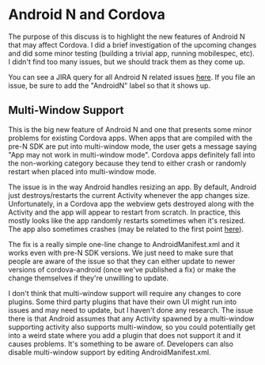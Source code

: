 # Android N and Cordova

The purpose of this discuss is to highlight the new features of Android N
that may affect Cordova. I did a brief investigation of the upcoming changes
and did some minor testing (building a trivial app, running mobilespec, etc).
I didn't find too many issues, but we should track them as they come up.

You can see a JIRA query for all Android N related issues
[here][android-n-query]. If you file an issue, be sure to add the "AndroidN"
label so that it shows up.


## Multi-Window Support

This is the big new feature of Android N and one that presents some minor
problems for existing Cordova apps. When apps that are compiled with the pre-N
SDK are put into multi-window mode, the user gets a message saying "App may not
work in multi-window mode". Cordova apps definitely fall into the non-working
category because they tend to either crash or randomly restart when placed into
multi-window mode.

The issue is in the way Android handles resizing an app. By default, Android
just destroys/restarts the current Activity whenever the app changes size.
Unfortunately, in a Cordova app the webview gets destroyed along with the
Activity and the app will appear to restart from scratch. In practice, this
mostly looks like the app randomly restarts sometimes when it's resized. The
app also sometimes crashes (may be related to the first point
[here][other-behavior-changes]).

The fix is a really simple one-line change to AndroidManifest.xml and it works
even with pre-N SDK versions. We just need to make sure that people are aware of
the issue so that they can either update to newer versions of cordova-android (once
we've published a fix) or make the change themselves if they're unwilling to update.

I don't think that multi-window support will require any changes to core plugins.
Some third party plugins that have their own UI might run into issues and may need
to update, but I haven't done any research. The issue there is that Android assumes
that any Activity spawned by a multi-window supporting activity also supports
multi-window, so you could potentially get into a weird state where you add a plugin
that does not support it and it causes problems. It's something to be aware of.
Developers can also disable multi-window support by editing AndroidManifest.xml.



[android-n-query]: https://issues.apache.org/jira/issues/?jql=project%20%3D%20CB%20AND%20status%20in%20(Open%2C%20%22In%20Progress%22%2C%20Reopened)%20AND%20labels%20%3D%20AndroidN
[other-behavior-changes]: http://developer.android.com/preview/behavior-changes.html#other
